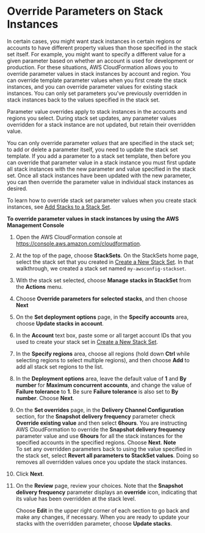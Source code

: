 # Override Parameters on Stack Instances<a name="stackinstances-override"></a>

In certain cases, you might want stack instances in certain regions or accounts to have different property values than those specified in the stack set itself\. For example, you might want to specify a different value for a given parameter based on whether an account is used for development or production\. For these situations, AWS CloudFormation allows you to override parameter values in stack instances by account and region\. You can override template parameter values when you first create the stack instances, and you can override parameter values for existing stack instances\. You can only set parameters you've previously overridden in stack instances back to the values specified in the stack set\.

Parameter value overrides apply to stack instances in the accounts and regions you select\. During stack set updates, any parameter values overridden for a stack instance are not updated, but retain their overridden value\. 

You can only override parameter *values* that are specified in the stack set; to add or delete a parameter itself, you need to update the stack set template\. If you add a parameter to a stack set template, then before you can override that parameter value in a stack instance you must first update all stack instances with the new parameter and value specified in the stack set\. Once all stack instances have been updated with the new parameter, you can then override the parameter value in individual stack instances as desired\.

To learn how to override stack set parameter values when you create stack instances, see [Add Stacks to a Stack Set](stackinstances-create.md)\.

**To override parameter values in stack instances by using the AWS Management Console**

1. Open the AWS CloudFormation console at [https://console\.aws\.amazon\.com/cloudformation](https://console.aws.amazon.com/cloudformation/)\.

1. At the top of the page, choose **StackSets**\. On the StackSets home page, select the stack set that you created in [Create a New Stack Set](stacksets-getting-started-create.md)\. In that walkthrough, we created a stack set named `my-awsconfig-stackset`\.

1. With the stack set selected, choose **Manage stacks in StackSet** from the **Actions** menu\.

1. Choose **Override parameters for selected stacks**, and then choose **Next**

1. On the **Set deployment options** page, in the **Specify accounts** area, choose **Update stacks in account**\.

1. In the **Account** text box, paste some or all target account IDs that you used to create your stack set in [Create a New Stack Set](stacksets-getting-started-create.md)\.

1. In the **Specify regions** area, choose all regions \(hold down **Ctrl** while selecting regions to select multiple regions\), and then choose **Add** to add all stack set regions to the list\. 

1. In the **Deployment options** area, leave the default value of **1** and **By number** for **Maximum concurrent accounts**, and change the value of **Failure tolerance** to **1**\. Be sure **Failure tolerance** is also set to **By number**\. Choose **Next**\.

1. On the **Set overrides** page, in the **Delivery Channel Configuration** section, for the **Snapshot delivery frequency** parameter check **Override existing value** and then select **6hours**\. You are instructing AWS CloudFormation to override the **Snapshot delivery frequency** parameter value and use **6hours** for all the stack instances for the specified accounts in the specified regions\. Choose **Next**\.
**Note**  
To set any overridden parameters back to using the value specified in the stack set, select **Revert all parameters to StackSet values**\. Doing so removes all overridden values once you update the stack instances\.

1. Click **Next**\.

1. On the **Review** page, review your choices\. Note that the **Snapshot delivery frequency** parameter displays an **override** icon, indicating that its value has been overridden at the stack level\.

   Choose **Edit** in the upper right corner of each section to go back and make any changes, if necessary\. When you are ready to update your stacks with the overridden parameter, choose **Update stacks**\.